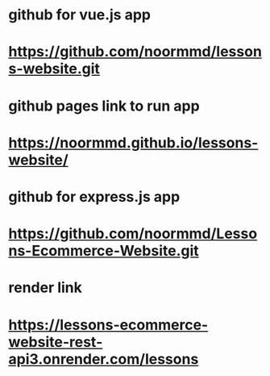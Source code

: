 # github for vue.js app
# https://github.com/noormmd/lessons-website.git

# github pages link to run app
# https://noormmd.github.io/lessons-website/

# github for express.js app
# https://github.com/noormmd/Lessons-Ecommerce-Website.git

# render link
# https://lessons-ecommerce-website-rest-api3.onrender.com/lessons
